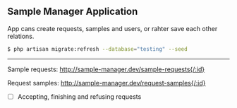 ## Sample Manager Application

App cans create requests, samples and users, or rahter save each other relations.

```sh
$ php artisan migrate:refresh --database="testing" --seed
```

---

Sample requests: http://sample-manager.dev/sample-requests{/:id}

Request samples: http://sample-manager.dev/request-samples{/:id}

- [ ] Accepting, finishing and refusing requests
